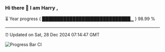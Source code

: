 ### Hi there 👋 I am Harry , 

⏳ Year progress { █████████████████████████████▁ } 98.99 %

---

⏰ Updated on Sat, 28 Dec 2024 07:14:47 GMT

![Progress Bar CI](https://github.com/duykhang68/duykhang68/workflows/Progress%20Bar%20CI/badge.svg)
